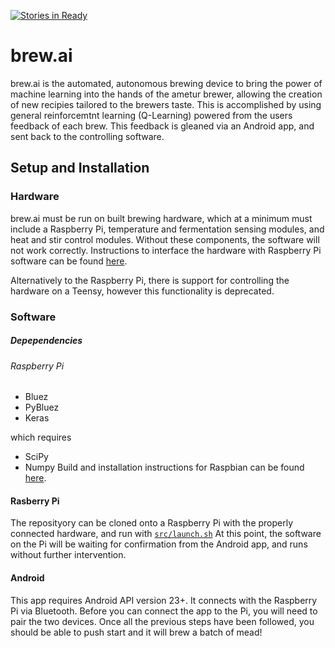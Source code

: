 [![Stories in Ready](https://badge.waffle.io/bitschift/OpenBrew.png?label=ready&title=Ready)](https://waffle.io/bitschift/OpenBrew)
# brew.ai
brew.ai is the automated, autonomous brewing device to bring the power of machine learning into the hands of the ametur brewer, allowing the creation of new recipies tailored to the brewers taste.
This is accomplished by using general reinforcemtnt learning (Q-Learning) powered from the users feedback of each brew.
This feedback is gleaned via an Android app, and sent back to the controlling software.

## Setup and Installation
### Hardware
brew.ai must be run on built brewing hardware, which at a minimum must include a Raspberry Pi, temperature and fermentation sensing modules, and heat and stir control modules. Without these components, the software will not work correctly. Instructions to interface the hardware with Raspberry Pi software can be found [here](https://github.com/bitschift/brew.ai/tree/master/src/hwctrl).

Alternatively to the Raspberry Pi, there is support for controlling the hardware on a Teensy, however this functionality is deprecated.

### Software
##### Depependencies
###### Raspberry Pi
- Bluez
- PyBluez
- Keras

which requires

- SciPy
- Numpy
Build and installation instructions for Raspbian can be found [here](https://github.com/bitschift/brew.ai/tree/connor/READMEs/src/ai#keras-with-theano-on-raspberry-pi-b).

#### Rasberry Pi
The reposityory can be cloned onto a Raspberry Pi with the properly connected hardware, and run with [`src/launch.sh`](https://github.com/bitschift/brew.ai/blob/master/src/brew.py)
At this point, the software on the Pi will be waiting for confirmation from the Android app, and runs without further intervention.

#### Android

This app requires Android API version 23+. It connects with the Raspberry Pi via Bluetooth.
Before you can connect the app to the Pi, you will need to pair the two devices.
Once all the previous steps have been followed, you should be able to push start and it will brew a batch of mead!
